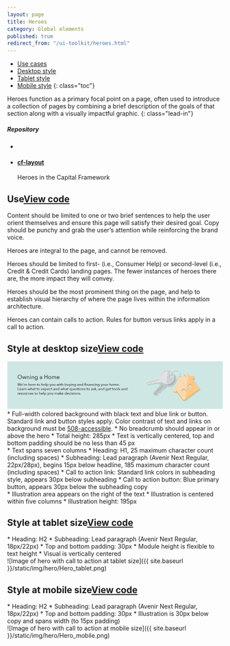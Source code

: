 ```yaml
---
layout: page
title: Heroes
category: Global elements
published: true
redirect_from: "/ui-toolkit/heroes.html"
---
```


- [Use cases](#use)
- [Desktop style](#desktop)
- [Tablet style](#tablet)
- [Mobile style](#mobile)
{: class="toc"}

<div class="content-50 content-first">

Heroes function as a primary focal point on a page, often used to introduce a collection of pages by combining a brief description of the goals of that section along with a visually impactful graphic.
{: class="lead-in"}

</div>

<div class="content-50 content-last">
  <h5 class="repo-list-header">Repository</h5>
  <ul class="repo-list">
    <li>
      <span class="cf-icon cf-icon-github"></span>
    </li>
    <li>
      <a href="https://github.com/cfpb/cf-layout"><h4>cf-layout</h4></a>
      <p>Heroes in the Capital Framework</p>
    </li>
  </ul>
</div> 


<h2 id="use">Use<span class="cf-code-link"><a href="https://github.com/cfpb/capital-framework/blob/master/src/cf-layout/src/cf-layout.less#L618-L620">View code <span class="cf-icon cf-icon-external-link"></span></a></span></h2>


<div class="content-67 content-first">
Content should be limited to one or two brief sentences to help the user orient themselves and ensure this page will satisfy their desired goal. Copy should be punchy and grab the user’s attention while reinforcing the brand voice. 

Heroes are integral to the page, and cannot be removed. 

Heroes should be limited to first- (i.e., Consumer Help) or second-level (i.e., Credit & Credit Cards) landing pages. The fewer instances of heroes there are, the more impact they will convey. 

Heroes should be the most prominent thing on the page, and help to establish visual hierarchy of where the page lives within the information architecture.

Heroes can contain calls to action. Rules for button versus links apply in a call to action.
</div>

<div class="content-33 content-last"></div>
<h2 id="desktop">Style at desktop size<span class="cf-code-link"><a href="https://github.com/cfpb/capital-framework/blob/master/src/cf-layout/src/cf-layout.less#L618-L620">View code <span class="cf-icon cf-icon-external-link"></span></a></span></h2>

<div>
<img alt="Image of the Owning a Home site's hero graphic" src="../static/img/hero/Hero_desktop.png"/>
</div>

<div class="content-33 content-first">
* Full-width colored background with black text and blue link or button. Standard link and button styles apply. Color contrast of text and links on background must be <a href="{{ site.baseurl }}/identity/typography.html#type-accessibility">508-accessible</a>.
* No breadcrumb should appear in or above the hero
* Total height: 285px
* Text is vertically centered, top and bottom padding should be no less than 45 px
</div>

<div class="content-33">
* Text spans seven columns
* Heading: H1, 25 maximum character count (including spaces)
* Subheading: Lead paragraph (Avenir Next Regular, 22px/28px), begins 15px below headline, 185 maximum character count (including spaces)
* Call to action link: Standard link colors in subheading style, appears 30px below subheading
* Call to action button: Blue primary button, appears 30px below the subheading copy
</div>

<div class="content-33 content-last">
* Illustration area appears on the right of the text
* Illustration is centered within five columns
* Illustration height: 195px
</div>

<h2 id="tablet">Style at tablet size<span class="cf-code-link"><a href="https://github.com/cfpb/capital-framework/blob/master/src/cf-layout/src/cf-layout.less#L618-L620">View code <span class="cf-icon cf-icon-external-link"></span></a></span></h2>

<div class="content-33 content-first">
* Heading: H2
* Subheading: Lead paragraph (Avenir Next Regular, 18px/22px)
* Top and bottom padding: 30px
* Module height is flexible to text height
* Visual is vertically centered
</div>

<div class="content-67 content-last">
![Image of hero with call to action at tablet size]({{ site.baseurl }}/static/img/hero/Hero_tablet.png)
</div>

<h2 id="mobile">Style at mobile size<span class="cf-code-link"><a href="https://github.com/cfpb/capital-framework/blob/master/src/cf-layout/src/cf-layout.less#L618-L620">View code <span class="cf-icon cf-icon-external-link"></span></a></span></h2>
<div class="content-33 content-first">
* Heading: H2
* Subheading: Lead paragraph (Avenir Next Regular, 18px/22px)
* Top and bottom padding: 30px
* Illustration is 30px below copy and spans width (to 15px padding)
</div>

<div class="content-33">
![Image of hero with call to action at mobile size]({{ site.baseurl }}/static/img/hero/Hero_mobile.png)
</div>

<div class="content-33 content-last"></div>


